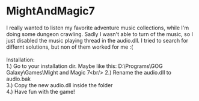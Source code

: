 # MightAndMagic7

I really wanted to listen my favorite adventure music collections, while I'm doing
some dungeon crawling. Sadly I wasn't able to turn of the music, so I just disabled
the music playing thread in the audio.dll. I tried to search for differnt solutions,
but non of them worked for me :(
<br/><br/>
Installation:<br/>
1.) Go to your installation dir. Maybe like this: D:\Programs\GOG Galaxy\Games\Might and Magic 7\<br/>
2.) Rename the audio.dll to audio.bak<br/>
3.) Copy the new audio.dll inside the folder<br/> 
4.) Have fun with the game!<br/>
